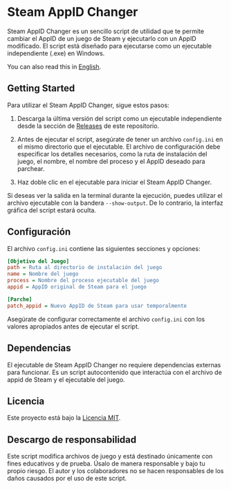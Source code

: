 # Steam AppID Changer

Steam AppID Changer es un sencillo script de utilidad que te permite cambiar el AppID de un juego de Steam y ejecutarlo con un AppID modificado. El script está diseñado para ejecutarse como un ejecutable independiente (.exe) en Windows.

You can also read this in [English](https://github.com/Kioraga/steam-appid-changer/blob/main/README.md).

## Getting Started

Para utilizar el Steam AppID Changer, sigue estos pasos:

1.  Descarga la última versión del script como un ejecutable independiente desde la sección de [Releases](https://github.com/Kioraga/steam-appid-changer/releases) de este repositorio.

2.  Antes de ejecutar el script, asegúrate de tener un archivo `config.ini` en el mismo directorio que el ejecutable. El archivo de configuración debe especificar los detalles necesarios, como la ruta de instalación del juego, el nombre, el nombre del proceso y el AppID deseado para parchear.

3.  Haz doble clic en el ejecutable para iniciar el Steam AppID Changer.

Si deseas ver la salida en la terminal durante la ejecución, puedes utilizar el archivo ejecutable con la bandera `--show-output`. De lo contrario, la interfaz gráfica del script estará oculta.

## Configuración

El archivo `config.ini` contiene las siguientes secciones y opciones:

```ini
[Objetivo del Juego]
path = Ruta al directorio de instalación del juego
name = Nombre del juego
process = Nombre del proceso ejecutable del juego
appid = AppID original de Steam para el juego

[Parche]
patch_appid = Nuevo AppID de Steam para usar temporalmente
```

Asegúrate de configurar correctamente el archivo `config.ini` con los valores apropiados antes de ejecutar el script.

## Dependencias

El ejecutable de Steam AppID Changer no requiere dependencias externas para funcionar. Es un script autocontenido que interactúa con el archivo de appid de Steam y el ejecutable del juego.

## Licencia

Este proyecto está bajo la [Licencia MIT](https://github.com/Kioraga/steam-appid-changer/blob/main/LICENSE).

## Descargo de responsabilidad

Este script modifica archivos de juego y está destinado únicamente con fines educativos y de prueba. Úsalo de manera responsable y bajo tu propio riesgo. El autor y los colaboradores no se hacen responsables de los daños causados por el uso de este script.
